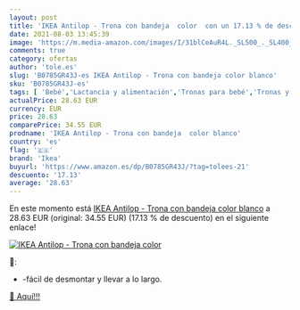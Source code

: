 ```yaml
---
layout: post
title: 'IKEA Antilop - Trona con bandeja  color  con un 17.13 % de descuento'
date: 2021-08-03 13:45:39
image: 'https://m.media-amazon.com/images/I/31blCeAuR4L._SL500_._SL400_.jpg'
comments: true
category: ofertas
author: 'tole.es'
slug: 'B0785GR43J-es IKEA Antilop - Trona con bandeja color blanco'
sku: 'B0785GR43J-es'
tags: [ 'Bebé','Lactancia y alimentación','Tronas para bebé','Tronas y asientos','ikea','trona', ]
actualPrice: 28.63 EUR
currency: EUR
price: 28.63
comparePrice: 34.55 EUR
prodname: 'IKEA Antilop - Trona con bandeja  color blanco'
country: 'es'
flag: '🇪🇸'
brand: 'Ikea'
buyurl: 'https://www.amazon.es/dp/B0785GR43J/?tag=tolees-21'
descuento: '17.13'
average: '28.63'
---
```


En este momento está [IKEA Antilop - Trona con bandeja  color blanco](https://www.amazon.es/dp/B0785GR43J/?tag=tolees-21) a 28.63 EUR (original: 34.55 EUR) (17.13 %  de descuento) en el siguiente enlace!

[![IKEA Antilop - Trona con bandeja  color ](https://m.media-amazon.com/images/I/31blCeAuR4L._SL500_._SL400_.jpg)](https://www.amazon.es/dp/B0785GR43J/?tag=tolees-21)

🔎:

- -fácil de desmontar y llevar a lo largo.

[🛒 Aquí!!!](https://www.amazon.es/dp/B0785GR43J/?tag=tolees-21)
